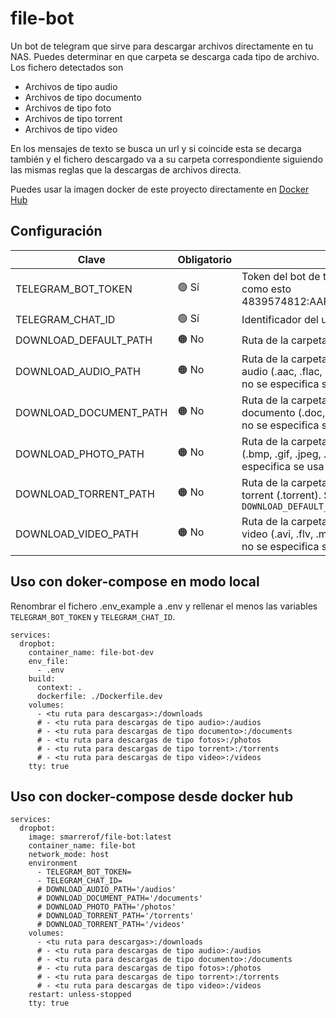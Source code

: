 # file-bot
Un bot de telegram que sirve para descargar archivos directamente en tu NAS. Puedes determinar en que carpeta se descarga cada tipo de archivo. Los fichero detectados son

- Archivos de tipo audio
- Archivos de tipo documento
- Archivos de tipo foto
- Archivos de tipo torrent 
- Archivos de tipo video

En los mensajes de texto se busca un url y si coincide esta se decarga también y el fichero descargado va a su carpeta correspondiente siguiendo las mismas reglas que la descargas de archivos directa.

Puedes usar la imagen docker de este proyecto directamente en [Docker Hub](https://hub.docker.com/r/smarrerof/file-bot)


## Configuración
| Clave | Obligatorio | Valor |
|---|---|---|
|TELEGRAM_BOT_TOKEN|🟢 Sí|Token del bot de telegram. El valor se parecerá a algo como esto 4839574812:AAFD39kkdpWt3ywyRZergyOLMaJhac60qc|
|TELEGRAM_CHAT_ID|🟢 Sí|Identificador del usuario.|
|DOWNLOAD_DEFAULT_PATH|🟠 No|Ruta de la carpeta para descargas. Por defecto `/downloads`|
|DOWNLOAD_AUDIO_PATH|🟠 No|Ruta de la carpeta para descargas de ficheros de tipo audio (.aac, .flac, .m4a, .mp3, .ogg, .opus, .wav, .wma). Si no se especifica se usa `DOWNLOAD_DEFAULT_PATH`|
|DOWNLOAD_DOCUMENT_PATH|🟠 No|Ruta de la carpeta para descargas de ficheros de tipo documento (.doc, .docx, .pdf, .ppt, .pptx, .txt, .xls, .xlsx). Si no se especifica se usa `DOWNLOAD_DEFAULT_PATH`|
|DOWNLOAD_PHOTO_PATH|🟠 No|Ruta de la carpeta para descargas de ficheros de tipo foto (.bmp, .gif, .jpeg, .jpg, .png, .svg, .tiff, .webp). Si no se especifica se usa `DOWNLOAD_DEFAULT_PATH`|
|DOWNLOAD_TORRENT_PATH|🟠 No|Ruta de la carpeta para descargas de ficheros de tipo torrent (.torrent). Si no se especifica se usa `DOWNLOAD_DEFAULT_PATH`|
|DOWNLOAD_VIDEO_PATH|🟠 No|Ruta de la carpeta para descargas de ficheros de tipo video (.avi, .flv, .mkv, .mov, .mp4, .mpeg, .mpg, .wmv). Si no se especifica se usa `DOWNLOAD_DEFAULT_PATH`|

## Uso con doker-compose en modo local
Renombrar el fichero .env_example a .env y rellenar el menos las variables `TELEGRAM_BOT_TOKEN` y `TELEGRAM_CHAT_ID`.
```
services:
  dropbot:
    container_name: file-bot-dev
    env_file:
      - .env
    build:
      context: .
      dockerfile: ./Dockerfile.dev
    volumes:
      - <tu ruta para descargas>:/downloads
      # - <tu ruta para descargas de tipo audio>:/audios
      # - <tu ruta para descargas de tipo documento>:/documents
      # - <tu ruta para descargas de tipo fotos>:/photos
      # - <tu ruta para descargas de tipo torrent>:/torrents
      # - <tu ruta para descargas de tipo video>:/videos
    tty: true
```

## Uso con docker-compose desde docker hub
```
services:
  dropbot:
    image: smarrerof/file-bot:latest
    container_name: file-bot
    network_mode: host
    environment
      - TELEGRAM_BOT_TOKEN=
      - TELEGRAM_CHAT_ID=
      # DOWNLOAD_AUDIO_PATH='/audios'
      # DOWNLOAD_DOCUMENT_PATH='/documents'
      # DOWNLOAD_PHOTO_PATH='/photos'
      # DOWNLOAD_TORRENT_PATH='/torrents'
      # DOWNLOAD_TORRENT_PATH='/videos'
    volumes:
      - <tu ruta para descargas>:/downloads
      # - <tu ruta para descargas de tipo audio>:/audios
      # - <tu ruta para descargas de tipo documento>:/documents
      # - <tu ruta para descargas de tipo fotos>:/photos
      # - <tu ruta para descargas de tipo torrent>:/torrents
      # - <tu ruta para descargas de tipo video>:/videos
    restart: unless-stopped
    tty: true
```